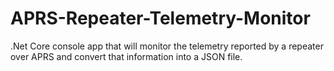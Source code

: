 # APRS-Repeater-Telemetry-Monitor
 .Net Core console app that will monitor the telemetry reported by a repeater over APRS and convert that information into a JSON file.
